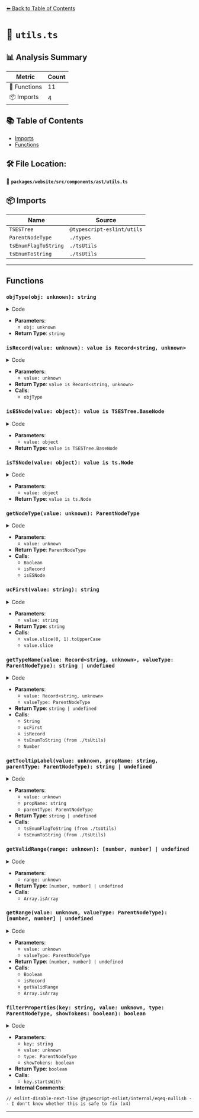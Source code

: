 [⬅️ Back to Table of Contents](../../../../../index.md)

# 📄 `utils.ts`

## 📊 Analysis Summary

| Metric | Count |
|--------|-------|
| 🔧 Functions | 11 |
| 📦 Imports | 4 |

## 📚 Table of Contents

- [Imports](#imports)
- [Functions](#functions)

## 🛠️ File Location:
📂 **`packages/website/src/components/ast/utils.ts`**

## 📦 Imports

| Name | Source |
|------|--------|
| `TSESTree` | `@typescript-eslint/utils` |
| `ParentNodeType` | `./types` |
| `tsEnumFlagToString` | `./tsUtils` |
| `tsEnumToString` | `./tsUtils` |


---

## Functions

### `objType(obj: unknown): string`

<details><summary>Code</summary>

```ts
(obj: unknown): string =>
  typeof obj === 'object' &&
  obj &&
  Symbol.iterator in obj &&
  typeof obj[Symbol.iterator] === 'function'
    ? 'Iterable'
    : Object.prototype.toString.call(obj).slice(8, -1)
```
</details>

- **Parameters**:
  - `obj: unknown`
- **Return Type**: `string`
### `isRecord(value: unknown): value is Record<string, unknown>`

<details><summary>Code</summary>

```ts
export function isRecord(value: unknown): value is Record<string, unknown> {
  return objType(value) === 'Object';
}
```
</details>

- **Parameters**:
  - `value: unknown`
- **Return Type**: `value is Record<string, unknown>`
- **Calls**:
  - `objType`
### `isESNode(value: object): value is TSESTree.BaseNode`

<details><summary>Code</summary>

```ts
export function isESNode(value: object): value is TSESTree.BaseNode {
  return 'type' in value && 'loc' in value && 'range' in value;
}
```
</details>

- **Parameters**:
  - `value: object`
- **Return Type**: `value is TSESTree.BaseNode`
### `isTSNode(value: object): value is ts.Node`

<details><summary>Code</summary>

```ts
export function isTSNode(value: object): value is ts.Node {
  return 'kind' in value && 'pos' in value && 'flags' in value;
}
```
</details>

- **Parameters**:
  - `value: object`
- **Return Type**: `value is ts.Node`
### `getNodeType(value: unknown): ParentNodeType`

<details><summary>Code</summary>

```ts
export function getNodeType(value: unknown): ParentNodeType {
  if (Boolean(value) && isRecord(value)) {
    if (isESNode(value)) {
      return 'esNode';
    }
    if ('$id' in value && 'childScopes' in value && 'type' in value) {
      return 'scope';
    }
    if (
      'scopes' in value &&
      'nodeToScope' in value &&
      'declaredVariables' in value
    ) {
      return 'scopeManager';
    }
    if ('references' in value && 'identifiers' in value && 'name' in value) {
      return 'scopeVariable';
    }
    if ('$id' in value && 'type' in value && 'node' in value) {
      return 'scopeDefinition';
    }
    if (
      '$id' in value &&
      'resolved' in value &&
      'identifier' in value &&
      'from' in value
    ) {
      return 'scopeReference';
    }
    if ('kind' in value && 'pos' in value && 'flags' in value) {
      return 'tsNode';
    }
    if ('getSymbol' in value) {
      return 'tsType';
    }
    if ('getDeclarations' in value && value.getDeclarations != null) {
      return 'tsSymbol';
    }
    if ('getParameters' in value && value.getParameters != null) {
      return 'tsSignature';
    }
  }
  return undefined;
}
```
</details>

- **Parameters**:
  - `value: unknown`
- **Return Type**: `ParentNodeType`
- **Calls**:
  - `Boolean`
  - `isRecord`
  - `isESNode`
### `ucFirst(value: string): string`

<details><summary>Code</summary>

```ts
export function ucFirst(value: string): string {
  if (value.length > 0) {
    return value.slice(0, 1).toUpperCase() + value.slice(1);
  }
  return value;
}
```
</details>

- **Parameters**:
  - `value: string`
- **Return Type**: `string`
- **Calls**:
  - `value.slice(0, 1).toUpperCase`
  - `value.slice`
### `getTypeName(value: Record<string, unknown>, valueType: ParentNodeType): string | undefined`

<details><summary>Code</summary>

```ts
export function getTypeName(
  value: Record<string, unknown>,
  valueType: ParentNodeType,
): string | undefined {
  switch (valueType) {
    case 'esNode':
      return String(value.type);
    case 'scope':
      return `${ucFirst(String(value.type))}Scope$${String(value.$id)}`;
    case 'scopeDefinition':
      return `Definition#${String(value.type)}$${String(value.$id)}`;
    case 'scopeManager':
      return 'ScopeManager';
    case 'scopeReference':
      return `Reference#${String(
        isRecord(value.identifier) ? value.identifier.name : 'unknown',
      )}$${String(value.$id)}`;
    case 'scopeVariable':
      return `Variable#${String(value.name)}$${String(value.$id)}`;
    case 'tsNode':
      return tsEnumToString('SyntaxKind', Number(value.kind));
    case 'tsSignature':
      return '[Signature]';
    case 'tsSymbol':
      return `Symbol(${String(value.escapedName)})`;
    case 'tsType':
      return '[Type]';
  }
  return undefined;
}
```
</details>

- **Parameters**:
  - `value: Record<string, unknown>`
  - `valueType: ParentNodeType`
- **Return Type**: `string | undefined`
- **Calls**:
  - `String`
  - `ucFirst`
  - `isRecord`
  - `tsEnumToString (from ./tsUtils)`
  - `Number`
### `getTooltipLabel(value: unknown, propName: string, parentType: ParentNodeType): string | undefined`

<details><summary>Code</summary>

```ts
export function getTooltipLabel(
  value: unknown,
  propName?: string,
  parentType?: ParentNodeType,
): string | undefined {
  if (typeof value === 'number') {
    switch (parentType) {
      case 'tsNode': {
        switch (propName) {
          case 'flags':
            return tsEnumFlagToString('NodeFlags', value);
          case 'kind':
            return `SyntaxKind.${tsEnumToString('SyntaxKind', value)}`;
          case 'languageVariant':
            return `LanguageVariant.${tsEnumToString(
              'LanguageVariant',
              value,
            )}`;
          case 'languageVersion':
            return `ScriptTarget.${tsEnumToString('ScriptTarget', value)}`;
          case 'modifierFlagsCache':
            return tsEnumFlagToString('ModifierFlags', value);
          case 'numericLiteralFlags':
            return tsEnumFlagToString('TokenFlags', value);
          case 'scriptKind':
            return `ScriptKind.${tsEnumToString('ScriptKind', value)}`;
          case 'transformFlags':
            return tsEnumFlagToString('TransformFlags', value);
        }
        break;
      }
      case 'tsType':
        if (propName === 'flags') {
          return tsEnumFlagToString('TypeFlags', value);
        }
        if (propName === 'objectFlags') {
          return tsEnumFlagToString('ObjectFlags', value);
        }
        break;
      case 'tsSymbol':
        if (propName === 'flags') {
          return tsEnumFlagToString('SymbolFlags', value);
        }
        break;
    }
  }
  return undefined;
}
```
</details>

- **Parameters**:
  - `value: unknown`
  - `propName: string`
  - `parentType: ParentNodeType`
- **Return Type**: `string | undefined`
- **Calls**:
  - `tsEnumFlagToString (from ./tsUtils)`
  - `tsEnumToString (from ./tsUtils)`
### `getValidRange(range: unknown): [number, number] | undefined`

<details><summary>Code</summary>

```ts
function getValidRange(range: unknown): [number, number] | undefined {
  if (
    Array.isArray(range) &&
    typeof range[0] === 'number' &&
    typeof range[1] === 'number'
  ) {
    return range as [number, number];
  }
  return undefined;
}
```
</details>

- **Parameters**:
  - `range: unknown`
- **Return Type**: `[number, number] | undefined`
- **Calls**:
  - `Array.isArray`
### `getRange(value: unknown, valueType: ParentNodeType): [number, number] | undefined`

<details><summary>Code</summary>

```ts
export function getRange(
  value: unknown,
  valueType?: ParentNodeType,
): [number, number] | undefined {
  if (Boolean(value) && isRecord(value)) {
    switch (valueType) {
      case 'esNode':
        return getValidRange(value.range);
      case 'scope':
        if (isRecord(value.block)) {
          return getValidRange(value.block.range);
        }
        break;
      case 'scopeDefinition':
        if (isRecord(value.node)) {
          return getValidRange(value.node.range);
        }
        break;
      case 'scopeReference':
        if (isRecord(value.identifier)) {
          return getValidRange(value.identifier.range);
        }
        break;
      case 'scopeVariable':
        if (
          Array.isArray(value.identifiers) &&
          value.identifiers.length > 0 &&
          isRecord(value.identifiers[0])
        ) {
          return getValidRange(value.identifiers[0].range);
        }
        break;
      case 'tsNode':
        return getValidRange([value.pos, value.end]);
    }
  }
  return undefined;
}
```
</details>

- **Parameters**:
  - `value: unknown`
  - `valueType: ParentNodeType`
- **Return Type**: `[number, number] | undefined`
- **Calls**:
  - `Boolean`
  - `isRecord`
  - `getValidRange`
  - `Array.isArray`
### `filterProperties(key: string, value: unknown, type: ParentNodeType, showTokens: boolean): boolean`

<details><summary>Code</summary>

```ts
export function filterProperties(
  key: string,
  value: unknown,
  type: ParentNodeType,
  showTokens?: boolean,
): boolean {
  if (
    // eslint-disable-next-line @typescript-eslint/internal/eqeq-nullish -- I don't know whether this is safe to fix
    value === undefined ||
    typeof value === 'function' ||
    key.startsWith('_')
  ) {
    return false;
  }

  switch (type) {
    case 'esNode': {
      return key !== 'tokens' || !!showTokens;
    }
    case 'scopeManager':
      return (
        key !== 'declaredVariables' &&
        key !== 'nodeToScope' &&
        key !== 'currentScope'
      );
    case 'tsNode':
      return (
        key !== 'nextContainer' &&
        key !== 'parseDiagnostics' &&
        key !== 'bindDiagnostics' &&
        key !== 'lineMap' &&
        key !== 'flowNode' &&
        key !== 'endFlowNode' &&
        key !== 'jsDocCache' &&
        key !== 'jsDoc' &&
        key !== 'symbol'
      );
    case 'tsType':
      return (
        key !== 'checker' &&
        key !== 'constructSignatures' &&
        key !== 'callSignatures'
      );
    case 'tsSignature':
      return key !== 'checker';
  }

  return true;
}
```
</details>

- **Parameters**:
  - `key: string`
  - `value: unknown`
  - `type: ParentNodeType`
  - `showTokens: boolean`
- **Return Type**: `boolean`
- **Calls**:
  - `key.startsWith`
- **Internal Comments**:
```
// eslint-disable-next-line @typescript-eslint/internal/eqeq-nullish -- I don't know whether this is safe to fix (x4)
```


---